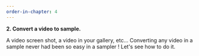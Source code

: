 ```yaml
---
order-in-chapter: 4
---
```


**2. Convert a video to sample.**

A video screen shot, a video in your gallery, etc... Converting any video in a sample never had been so easy in a
sampler ! Let's see how to do it.
